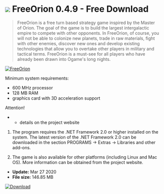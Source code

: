 # ![](https://cdn.softexe.net/static/icon/win.gif) FreeOrion 0.4.9 - Free Download

> FreeOrion is a free turn based strategy game inspired by the Master of Orion. The goal of the game is to build the largest intergalactic empire to compete with other opponents. In FreeOrion, of course, you will not be able to colonize new planets, trade in raw materials, fight with other enemies, discover new ones and develop existing technologies that allow you to overtake other players in military and tactical terms. FreeOrion is a must-see for all players who have already been drawn into Ogame's long nights.

[![FreeOrion](https://gallery.dpcdn.pl/imgc/Tools/59420/g_-_420x350_1.5_-_x20150613103419_0.png)](https://softexe.net/win/games-entertainment/strategies/freeorion:pRdce.html)

Minimum system requirements:
 
 - 600 MHz processor 
 - 128 MB RAM 
 - graphics card with 3D acceleration support 
 
 
 Attention! 
 
 * - details on the project website 
 
 1. The program requires the .NET Framework 2.0 or higher installed on the system. The latest version of the .NET Framework 2.0 can be downloaded in the section PROGRAMS -&gt; Extras -&gt; Libraries and other add-ons. 
 
 2. The game is also available for other platforms (including Linux and Mac OS). More information can be obtained from the project website.


- **Update:** Mar 27 2020
- **File size:** 146.85 MB

[![Download](https://cdn.softexe.net/static/img/download.png)](https://softexe.net/win/games-entertainment/strategies/freeorion:pRdce.html)

